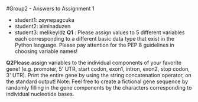 #Group2 - Answers to Assignment 1
* student1: zeynepagcuka
* student2: alminaduzen
* student3: melikeyldz
**Q1** : Please assign values to 5 different variables each corresponding to a different basic
data type that exist in the Python language. Please pay attention for the PEP 8 guidelines in
choosing variable names!

**Q2**Please assign variables to the individual components of your favorite gene! (e.g. promoter, 5' UTR, start codon, exon1, intron, exon2, stop codon, 3' UTR). Print the entire gene by using the string concatenation operator, on the standard output! Note: Feel free to create a fictional gene sequence by randomly filling in the gene components by the characters corresponding to individual nucleotide bases. 
